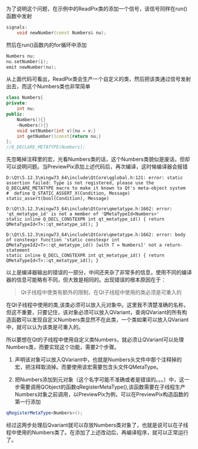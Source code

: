 为了说明这个问题，在示例中的ReadPix类的添加一个信号，该信号同样在run()函数中发射
```c++
signals:
    void newNumber(const Numbers& nu);
```
然后在run()函数内的for循环中添加
```c++
Numbers nu;
nu.setNumber(i);
emit newNumber(nu);
```
从上面代码可看出，ReadPix类会生产一个自定义的类，然后把该类通过信号发射出去，而这个Numbers类也非常简单
```c++
class Numbers{
private:
    int nu;
public:
    Numbers(){}
    ~Numbers(){}
    void setNumber(int v){nu = v;}
    int getNumber()const{return nu;}
};
//Q_DECLARE_METATYPE(Numbers);
```
先忽略掉注释里的宏，光看Numbers类的话，这个Numbers类貌似是废话，但却可以说明问题。当PreviewPix添加上述代码后，再次编译，这时候编译器会报错

```shell
D:\Qt\5.12.3\mingw73_64\include\QtCore\qglobal.h:121: error: static assertion failed: Type is not registered, please use the Q_DECLARE_METATYPE macro to make it known to Qt's meta-object system
#  define Q_STATIC_ASSERT_X(Condition, Message) static_assert(bool(Condition), Message)

D:\Qt\5.12.3\mingw73_64\include\QtCore\qmetatype.h:1662: error: 'qt_metatype_id' is not a member of 'QMetaTypeId<Numbers>'
static inline Q_DECL_CONSTEXPR int qt_metatype_id() { return QMetaTypeId<T>::qt_metatype_id(); }

D:\Qt\5.12.3\mingw73_64\include\QtCore\qmetatype.h:1662: error: body of constexpr function 'static constexpr int QMetaTypeId2<T>::qt_metatype_id() [with T = Numbers]' not a return-statement
static inline Q_DECL_CONSTEXPR int qt_metatype_id() { return QMetaTypeId<T>::qt_metatype_id(); }
```
以上是编译器输出的错误的一部分，中间还夹杂了非常多的信息，使用不同的编译器的信息可能略有不同，但大致是相同的。出现错误的根本原因在于：

>Qt子线程中使类有额外的限制，在Qt子线程中使用的类必须是可重入的

在Qt子线程中使用的类,该类必须可以放入元对象中。这里我不清楚准确的名称，但这不重要，只要记住，该对象必须可以放入QVariant，查询QVariant的所有构造函数可以发现自定义Numbers类显然不在此类，一个类如果可以放入QVariant中，就可以认为该类是可重入的。

所以要想在Qt的子线程中使用自定义类Numbers，就必须让QVariant可以处理Numbers类，而要实现这个功能，需要2个步骤。

1. 声明该对象可以放入QVariant中，也就是Numbers头文件中那个注释掉的宏，把注释取消掉。而要使用该宏需要包含头文件QMetaType。

2. 把Numbers添加到元对象（这个名字可能不准确或者是错误的。。。）中，这一步需要调用QObject的函数qRegisterMetaType(),该函数需要在子线程生产Numbers对象之前调用，以PreviewPix为例，可以在PreviewPix构造函数的第一行添加
```c++
qRegisterMetaType<Numbers>();
```
经过这两步处理后Qvariant就可以存放Numbers类对象了，也就是说可以在子线程中使用的Numbers类了。在添加了上述改动后，再编译程序，就可以正常运行了。
